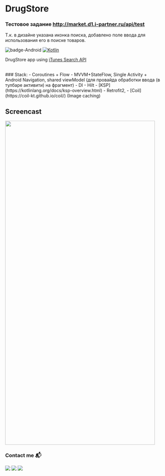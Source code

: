 # DrugStore

### Тестовое задание http://market.d1.i-partner.ru/api/test

Т.к. в дизайне указана иконка поиска, добавлено поле ввода для использования его в поиске товаров.

![badge-Android](https://img.shields.io/badge/Platform-Android-brightgreen?logo=android&style=plastic)
[![Kotlin](https://img.shields.io/badge/Kotlin-1.9.22-blue.svg?style=plastic&logo=kotlin)](https://kotlinlang.org)

DrugStore app using [iTunes Search API](https://developer.apple.com/library/archive/documentation/AudioVideo/Conceptual/iTuneSearchAPI/index.html#//apple_ref/doc/uid/TP40017632-CH3-SW1) <br>

<br>
### Stack: 
- Coroutines + Flow
- MVVM+StateFlow, Single Activity + Android Navigation, shared viewModel (для провайда обработки ввода (в тулбаре активити) на фрагмент)
- DI - Hilt
- [KSP](https://kotlinlang.org/docs/ksp-overview.html)
- Retrofit2,
- [Coil](https://coil-kt.github.io/coil/) (Image caching)

## Screencast 

<img src="./screencast/001_screencast.gif" width="480" height="1040">

### Contact me  📬

<p align="left">

[![](https://img.shields.io/badge/LinkedIn-0077B5?style=for-the-badge&logo=linkedin&logoColor=white)](https://www.linkedin.com/in/aleksey-zinchenko-9b3760252/)
[![](https://img.shields.io/badge/Telegram-0077B5?style=for-the-badge&logo=telegram&logoColor=white)](https://t.me/heoderer)
[![](https://img.shields.io/badge/Facebook-0077B5?style=for-the-badge&logo=facebook&logoColor=white)](https://www.facebook.com/double.conscience)
</p>
